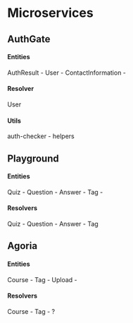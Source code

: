 # Microservices

## AuthGate
#### Entities
AuthResult - User - ContactInformation - 
#### Resolver
User
#### Utils
auth-checker - helpers


## Playground
#### Entities
Quiz - Question - Answer - Tag -
#### Resolvers
Quiz - Question - Answer - Tag

## Agoria
#### Entities
Course - Tag - Upload - 
#### Resolvers
Course - Tag - ?


